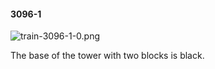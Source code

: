#### 3096-1
![train-3096-1-0.png](https://github.com/lil-lab/nlvr/raw/master/nlvr/train/images/68/train-3096-1-0.png "train-3096-1-0.png")

The base of the tower with two blocks is black.